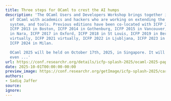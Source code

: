 ```yaml
---
title: Three steps for OCaml to crest the AI humps
description: 'The OCaml Users and Developers Workshop brings together industrial users
  of OCaml with academics and hackers who are working on extending the language, type
  system, and tools. Previous editions have been co-located with ICFP 2012 in Copenhagen,
  ICFP 2013 in Boston, ICFP 2014 in Gothenburg, ICFP 2015 in Vancouver, ICFP 2016
  in Nara, ICFP 2017 in Oxford, ICFP 2018 in St Louis, ICFP 2019 in Berlin, ICFP 2020
  virtually, ICFP 2021 virtually, ICFP 2022 in Ljubljana, ICFP 2023 in Seattle, and
  ICFP 2024 in Milan.

  OCaml 2025 will be held on October 17th, 2025, in Singapore. It will be a hybrid
  even ...'
url: https://conf.researchr.org/details/icfp-splash-2025/ocaml-2025-papers/5/Three-steps-for-OCaml-to-crest-the-AI-humps
date: 2025-10-01T00:00:00-00:00
preview_image: https://conf.researchr.org/getImage/icfp-splash-2025/carousel/01-landing.jpg?1727845713000
authors:
- Sadiq Jaffer
source:
ignore:
---
```

